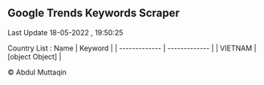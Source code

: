

## Google Trends Keywords Scraper 
 
Last Update 18-05-2022 , 19:50:25

Country List :
 Name  | Keyword |
| ------------- | ------------- |
| VIETNAM | [object Object] |



© Abdul Muttaqin 

